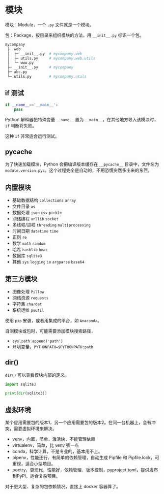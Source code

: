 # 模块

模块：Module，一个 `.py` 文件就是一个模块。

包：Package，按目录来组织模块的方法，用 `__init__.py` 标识一个包。

```bash
mycompany
 ├─ web
 │  ├─ __init__.py  # mycompany.web
 │  ├─ utils.py     # mycompany.web.utils
 │  └─ www.py
 ├─ __init__.py     # mycompany
 ├─ abc.py
 └─ utils.py        # mycompany.utils
```

## if 测试

```py
if __name__=='__main__':
    pass
```

Python 解释器把特殊变量 `__name__` 置为 `__main__`，在其他地方导入该模块时，`if` 判断将失败。

这种 `if` 非常适合运行测试。

## pycache

为了快速加载模块，Python 会把编译版本缓存在 `__pycache__` 目录中，文件名为 `module.version.pyc`。这个过程完全是自动的，不用恐慌突然多出来的东西。

## 内置模块

- 基础数据结构 `collections` `array`
- 文件目录 `os`
- 数据处理 `json` `csv` `pickle`
- 网络编程 `urllib` `socket`
- 多线程/进程 `threading` `multiprocessing`
- 时间日期 `datetime` `time`
- 正则 `re`
- 数学 `math` `random`
- 哈希 `hashlib` `hmac`
- 数据库 `sqlite3`
- 其他 `sys` `logging` `io` `argparse` `base64`     
## 第三方模块

- 图像处理 `Pillow`
- 网络资源 `requests`
- 字符集 `chardet`
- 系统运维 `psutil`

使用 `pip` 安装，或者用集成的平台，如 `Anaconda`。

自测模块或包时，可能需要添加模块搜索路径，

- `sys.path.append('path')`
- 环境变量，`PYTHONPATH=$PYTHONPATH:path`

## dir()

`dir()` 可以查看模块内部的定义。

```py
import sqlite3

print(dir(sqlite3))
```

## 虚拟环境

某个应用需要包的版本1，另一个应用需要包的版本2。在同一台机器上，会有冲突，需要虚拟环境来解决。

- venv，内置，简单，激活快，不能管理依赖
- virtualenv，简单，比 venv 强一点
- conda，科学计算，不是专业的，基本用不上。
- pipenv，性能还行，有简单的依赖管理，自动生成 Pipfile 和 Pipfile.lock，可重现，适合小型项目。
- poetry，更现代，性能好，依赖管理、版本控制，pyproject.toml，提供发布到PyPI，适合复杂项目。

对于更大型、复杂的包依赖情况，直接上 docker 容器算了。
